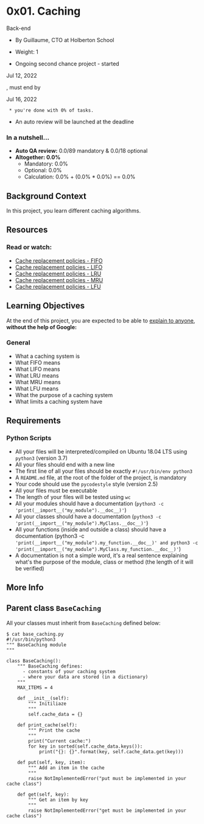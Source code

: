 # 0x01. Caching
Back-end

+ By Guillaume, CTO at Holberton School

+ Weight: 1

+ Ongoing second chance project - started

Jul 12, 2022

, must end by

Jul 16, 2022

     * you're done with 0% of tasks.
+ An auto review will be launched at the deadline

### In a nutshell...
+ **Auto QA review:** 0.0/89 mandatory & 0.0/18 optional
+ **Altogether: 0.0%**
     * Mandatory: 0.0%
     * Optional: 0.0%
     * Calculation:  0.0% + (0.0% * 0.0%)  == 0.0%

## Background Context
In this project, you learn different caching algorithms.

## Resources

### Read or watch:

+ [Cache replacement policies - FIFO](https://en.wikipedia.org/wiki/Cache_replacement_policies#First_In_First_Out_%28FIFO%29)
+ [Cache replacement policies - LIFO](https://en.wikipedia.org/wiki/Cache_replacement_policies#Last_In_First_Out_%28LIFO%29)
+ [Cache replacement policies - LRU](https://en.wikipedia.org/wiki/Cache_replacement_policies#Least_Recently_Used_%28LRU%29)
+ [Cache replacement policies - MRU](https://en.wikipedia.org/wiki/Cache_replacement_policies#Most_Recently_Used_%28MRU%29)
+ [Cache replacement policies - LFU](https://en.wikipedia.org/wiki/Cache_replacement_policies#Least-Frequently_Used_%28LFU%29)

## Learning Objectives
At the end of this project, you are expected to be able to [explain to anyone](https://fs.blog/feynman-learning-technique/), **without the help of Google:**

### General
+ What a caching system is
+ What FIFO means
+ What LIFO means
+ What LRU means
+ What MRU means
+ What LFU means
+ What the purpose of a caching system
+ What limits a caching system have

## Requirements

### Python Scripts
+ All your files will be interpreted/compiled on Ubuntu 18.04 LTS using `python3` (version 3.7)
+ All your files should end with a new line
+ The first line of all your files should be exactly `#!/usr/bin/env python3`
+ A `README.md` file, at the root of the folder of the project, is mandatory
+ Your code should use the `pycodestyle` style (version 2.5)
+ All your files must be executable
+ The length of your files will be tested using `wc`
+ All your modules should have a documentation (`python3 -c 'print(__import__("my_module").__doc__)'`)
+ All your classes should have a documentation (`python3 -c 'print(__import__("my_module").MyClass.__doc__)'`)
+ All your functions (inside and outside a class) should have a documentation (python3 -c `'print(__import__("my_module").my_function.__doc__)' and python3 -c`
`'print(__import__("my_module").MyClass.my_function.__doc__)'`)
+ A documentation is not a simple word, it's a real sentence explaining what's the purpose of the module, class or method (the length of it will be verified)

## More Info

## Parent class `BaseCaching`
All your classes must inherit from `BaseCaching` defined below:
```
$ cat base_caching.py
#!/usr/bin/python3
""" BaseCaching module
"""

class BaseCaching():
    """ BaseCaching defines:
      - constants of your caching system
      - where your data are stored (in a dictionary)
    """
    MAX_ITEMS = 4

    def __init__(self):
        """ Initiliaze
        """
        self.cache_data = {}

    def print_cache(self):
        """ Print the cache
        """
        print("Current cache:")
        for key in sorted(self.cache_data.keys()):
            print("{}: {}".format(key, self.cache_data.get(key)))

    def put(self, key, item):
        """ Add an item in the cache
        """
        raise NotImplementedError("put must be implemented in your cache class")

    def get(self, key):
        """ Get an item by key
        """
        raise NotImplementedError("get must be implemented in your cache class")
```
